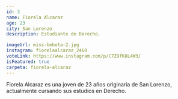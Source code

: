 ```yaml
---
id: 3
name: Fiorela Alcaraz
age: 23
city: San Lorenzo
description: Estudiante de Derecho.

imageUrl: miss-bebota-2.jpg
instagram: fiorelaalcaraz_2460
voteLink: https://www.instagram.com/p/C7Z9fK8L4W3/
isFeatured: true
carpeta: fiorela-alcaraz
---
```


Fiorela Alcaraz es una joven de 23 años originaria de San Lorenzo, actualmente cursando sus estudios en Derecho.
